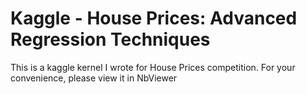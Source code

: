 # Kaggle - House Prices: Advanced Regression Techniques
This is a kaggle kernel I wrote for House Prices competition. For your convenience, please view it in NbViewer
